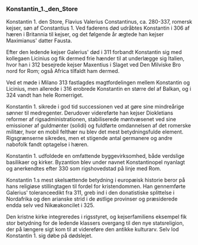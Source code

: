 ### Konstantin_1._den_Store


Konstantin 1. den Store, Flavius Valerius Constantinus, ca. 280-337, romersk kejser, søn af Constantius 1. Ved faderens død udråbtes Konstantin i 306 af hæren i Britannia til kejser, og det følgende år ægtede han kejser Maximianus' datter Fausta.

Efter den ledende kejser Galerius' død i 311 forbandt Konstantin sig med kollegaen Licinius og fik dermed frie hænder til at underlægge sig Italien, hvor han i 312 besejrede kejser Maxentius i Slaget ved Den Milviske Bro nord for Rom; også Africa tilfaldt ham dermed.

Ved et møde i Milano 313 fastlagdes magtfordelingen mellem Konstantin og Licinius, men allerede i 316 erobrede Konstantin en større del af Balkan, og i 324 vandt han hele Romerriget.

Konstantin 1. sikrede i god tid successionen ved at gøre sine mindreårige sønner til medregenter. Derudover videreførte han kejser Diokletians reformer af rigsadministrationen, stabiliserede møntvæsenet ved sine emissioner af guldmønter (solidi) og fuldførte omdannelsen af det romerske militær, hvor en mobil felthær nu blev det mest betydningsfulde element. Rigsgrænserne sikredes, men et stigende antal germanere og andre nabofolk fandt optagelse i hæren.

Konstantin 1. udfoldede en omfattende byggevirksomhed, både verdslige basilikaer og kirker. Byzantion blev under navnet Konstantinopel nyanlagt og anerkendtes efter 330 som rigshovedstad på linje med Rom.

Konstantin 1.s mest skelsættende betydning i europæisk historie beror på hans religiøse stillingtagen til fordel for kristendommen. Han gennemførte Galerius' toleranceedikt fra 311, greb ind i den donatistiske splittelse i Nordafrika og den arianske strid i de østlige provinser og præsiderede endda selv ved Nikæakoncilet i 325.

Den kristne kirke integreredes i rigsstyret, og kejserfamiliens eksempel fik stor betydning for de ledende klassers overgang til den nye statsreligion, der på længere sigt kom til at videreføre den antikke kulturarv. Selv lod Konstantin 1. sig døbe på dødslejet.